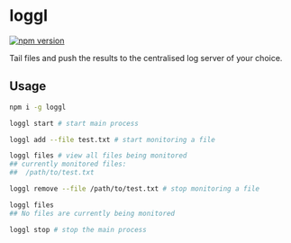 # loggl
[![npm version](https://badge.fury.io/js/loggl.svg)](https://badge.fury.io/js/loggl)

Tail files and push the results to the centralised log server of your choice.

## Usage
```bash
npm i -g loggl

loggl start # start main process

loggl add --file test.txt # start monitoring a file

loggl files # view all files being monitored
## currently monitored files:
##  /path/to/test.txt

loggl remove --file /path/to/test.txt # stop monitoring a file

loggl files
## No files are currently being monitored

loggl stop # stop the main process
```
